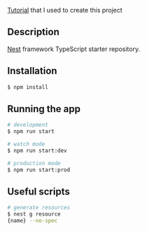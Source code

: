 [Tutorial](https://www.youtube.com/watch?v=P0STc15wFa8&list=PLkUJHNMBzmtQj5qvTCqn0uMXFDG4ENiwf&index=2) that I used to create this project


## Description

[Nest](https://github.com/nestjs/nest) framework TypeScript starter repository.

## Installation

```bash
$ npm install
```

## Running the app

```bash
# development
$ npm run start

# watch mode
$ npm run start:dev

# production mode
$ npm run start:prod
```

## Useful scripts

```bash
# generate resources
$ nest g resource 
{name} --no-spec

```